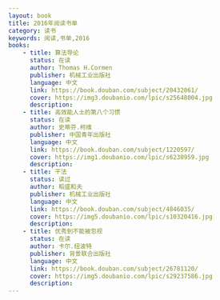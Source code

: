 ```yaml
---
layout: book
title: 2016年阅读书单
category: 读书
keywords: 阅读,书单,2016
books: 
    - title: 算法导论
      status: 在读
      author: Thomas H.Cormen
      publisher: 机械工业出版社
      language: 中文
      link: https://book.douban.com/subject/20432061/
      cover: https://img3.doubanio.com/lpic/s25648004.jpg
      description:
    - title: 高效能人士的第八个习惯
      status: 在读
      author: 史蒂芬.柯维
      publisher: 中国青年出版社
      language: 中文
      link: https://book.douban.com/subject/1220597/
      cover: https://img1.doubanio.com/lpic/s6230959.jpg
      description:
	- title: 干法
      status: 读过
      author: 稻盛和夫
      publisher: 机械工业出版社
      language: 中文
      link: https://book.douban.com/subject/4846035/
      cover: https://img5.doubanio.com/lpic/s10320416.jpg
      description:
	- title: 优秀到不能被忽视
      status: 在读
      author: 卡尔.纽波特
      publisher: 背景联合出版社
      language: 中文
      link: https://book.douban.com/subject/26781120/
      cover: https://img5.doubanio.com/lpic/s29237586.jpg
      description:
---
```

